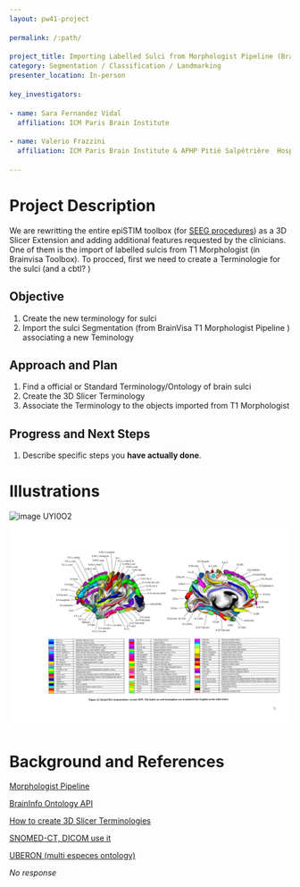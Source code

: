 ```yaml
---
layout: pw41-project

permalink: /:path/

project_title: Importing Labelled Sulci from Morphologist Pipeline (Brainvisa). Creating a new 3D Slicer terminologie
category: Segmentation / Classification / Landmarking
presenter_location: In-person

key_investigators:

- name: Sara Fernandez Vidal
  affiliation: ICM Paris Brain Institute

- name: Valerio Frazzini
  affiliation: ICM Paris Brain Institute & APHP Pitié Salpêtrière  Hospital

---
```


# Project Description

<!-- Add a short paragraph describing the project. -->


We are rewritting the entire epiSTIM toolbox (for [SEEG procedures](https://en.wikipedia.org/wiki/Stereoelectroencephalography)) as a 3D Slicer Extension and adding additional features requested by the clinicians. One of them is the import of labelled sulcis from T1 Morphologist (in Brainvisa Toolbox). To procced, first we need to create a Terminologie for the sulci (and a cbtl? )





## Objective

<!-- Describe here WHAT you would like to achieve (what you will have as end result). -->


1. Create the new terminology for sulci
2. Import the sulci Segmentation (from BrainVisa T1 Morphologist Pipeline )  associating a new Teminology




## Approach and Plan

<!-- Describe here HOW you would like to achieve the objectives stated above. -->


1. Find a official or Standard Terminology/Ontology of brain sulci
2. Create the 3D Slicer Terminology
3. Associate the Terminology to the objects imported from T1 Morphologist




## Progress and Next Steps

<!-- Update this section as you make progress, describing of what you have ACTUALLY DONE.
     If there are specific steps that you could not complete then you can describe them here, too. -->


1. Describe specific steps you **have actually done**.




# Illustrations

<!-- Add pictures and links to videos that demonstrate what has been accomplished. -->


![image UYI0O2](https://github.com/NA-MIC/ProjectWeek/assets/26764989/aaa4d7a3-1203-4302-8eec-9d29af51a377)


![nomenclature_translation](nomenclature_translation.png)

# Background and References

<!-- If you developed any software, include link to the source code repository.
     If possible, also add links to sample data, and to any relevant publications. -->
[Morphologist Pipeline](https://brainvisa.info/web/morphologist.html)

[BrainInfo Ontology API](http://braininfo.rprc.washington.edu/nnont.aspx)

[How to create 3D Slicer Terminologies](https://github.com/lassoan/SlicerMONAIAuto3DSeg/blob/main/UsingStandardTerminology.md)

[SNOMED-CT, DICOM use it](https://browser.ihtsdotools.org/?perspective=full&conceptId1=279348008&edition=MAIN/2024-06-01&release=&languages=en)

[UBERON (multi especes ontology)](https://obophenotype.github.io/uberon/current_release/)


_No response_

